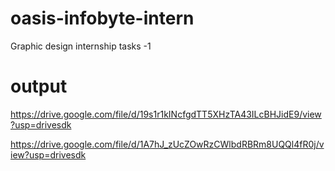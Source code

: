 # oasis-infobyte-intern
Graphic design internship tasks -1

# output 


https://drive.google.com/file/d/19s1r1kINcfgdTT5XHzTA43ILcBHJidE9/view?usp=drivesdk

https://drive.google.com/file/d/1A7hJ_zUcZOwRzCWlbdRBRm8UQQl4fR0j/view?usp=drivesdk
